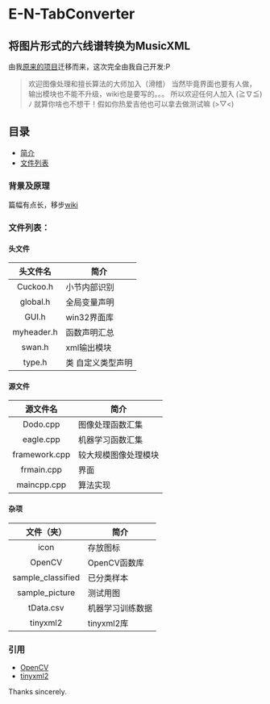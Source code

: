 # E-N-TabConverter
## 将图片形式的六线谱转换为MusicXML

由我[原来的项目](https://github.com/EscapeLand/ELand-chordConverter)迁移而来，这次完全由我自己开发:P

>欢迎图像处理和擅长算法的大师加入（滑稽）
当然毕竟界面也要有人做，输出模块也不能不升级，wiki也是要写的。。。
所以欢迎任何人加入 (≧∇≦)ﾉ 就算你啥也不想干！假如你热爱吉他也可以拿去做测试嘛 (>▽<)

## 目录

  * [简介](#背景及原理)
  * [文件列表](#文件列表)

### 背景及原理

  篇幅有点长，移步[wiki](https://github.com/YuanWangZhe/E-N-TabConverter/wiki/原理)

### 文件列表：

#### 头文件

|头文件名      |简介                         |
|:-----------:|-----------------------------|
|Cuckoo.h     |小节内部识别                  |
|global.h     |全局变量声明                  |
|GUI.h        |win32界面库                   |
|myheader.h   |函数声明汇总                  |
|swan.h       |xml输出模块                   |
|type.h       |类 自定义类型声明              |

#### 源文件

|源文件名      |简介                          |
|:-----------:|------------------------------|
|Dodo.cpp     |图像处理函数汇集                |
|eagle.cpp    |机器学习函数汇集                |
|framework.cpp|较大规模图像处理模块            |
|frmain.cpp   |界面                           |
|maincpp.cpp  |算法实现                       |

#### 杂项

|文件（夹）    |简介                          |
|:-----------:|------------------------------|
|icon         |存放图标                       |
|OpenCV       |OpenCV函数库                   |
|sample_classified|已分类样本                 |
|sample_picture|测试用图                      |
|tData.csv    |机器学习训练数据                |
|tinyxml2     |tinyxml2库                     |

### 引用

  * [OpenCV](https://github.com/opencv/opencv)
  * [tinyxml2](https://github.com/leethomason/tinyxml2)

Thanks sincerely.
